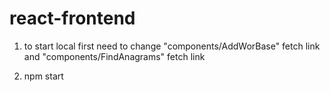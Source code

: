 # react-frontend


1) to start local first need to change "components/AddWorBase" fetch link
and "components/FindAnagrams" fetch link

2) npm start
